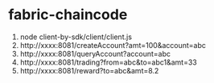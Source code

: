 # fabric-chaincode
1. node client-by-sdk/client/client.js
2. http://xxxx:8081/createAccount?amt=100&account=abc
3. http://xxxx:8081/queryAccount?account=abc
4. http://xxxx:8081/trading?from=abc&to=abc1&amt=33
5. http://xxxx:8081/reward?to=abc&amt=8.2
